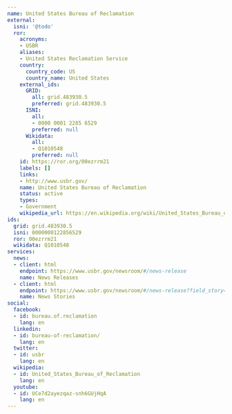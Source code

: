 ```yaml
---
name: United States Bureau of Reclamation
external:
  isni: '@todo'
  ror:
    acronyms:
    - USBR
    aliases:
    - United States Reclamation Service
    country:
      country_code: US
      country_name: United States
    external_ids:
      GRID:
        all: grid.483930.5
        preferred: grid.483930.5
      ISNI:
        all:
        - 0000 0001 2285 6529
        preferred: null
      Wikidata:
        all:
        - Q1010548
        preferred: null
    id: https://ror.org/00ezrrm21
    labels: []
    links:
    - http://www.usbr.gov/
    name: United States Bureau of Reclamation
    status: active
    types:
    - Government
    wikipedia_url: https://en.wikipedia.org/wiki/United_States_Bureau_of_Reclamation
ids:
  grid: grid.483930.5
  isni: 0000000122856529
  ror: 00ezrrm21
  wikidata: Q1010548
services:
  news:
  - client: html
    endpoint: https://www.usbr.gov/newsroom/#/news-release
    name: News Releases
  - client: html
    endpoint: https://www.usbr.gov/newsroom/#/news-release?field_story=1
    name: News Stories
social:
  facebook:
  - id: bureau.of.reclamation
    lang: en
  linkedin:
  - id: bureau-of-reclamation/
    lang: en
  twitter:
  - id: usbr
    lang: en
  wikipedia:
  - id: United_States_Bureau_of_Reclamation
    lang: en
  youtube:
  - id: UCe7d2ayezqaz-snh6GUjHqA
    lang: en
---
```


